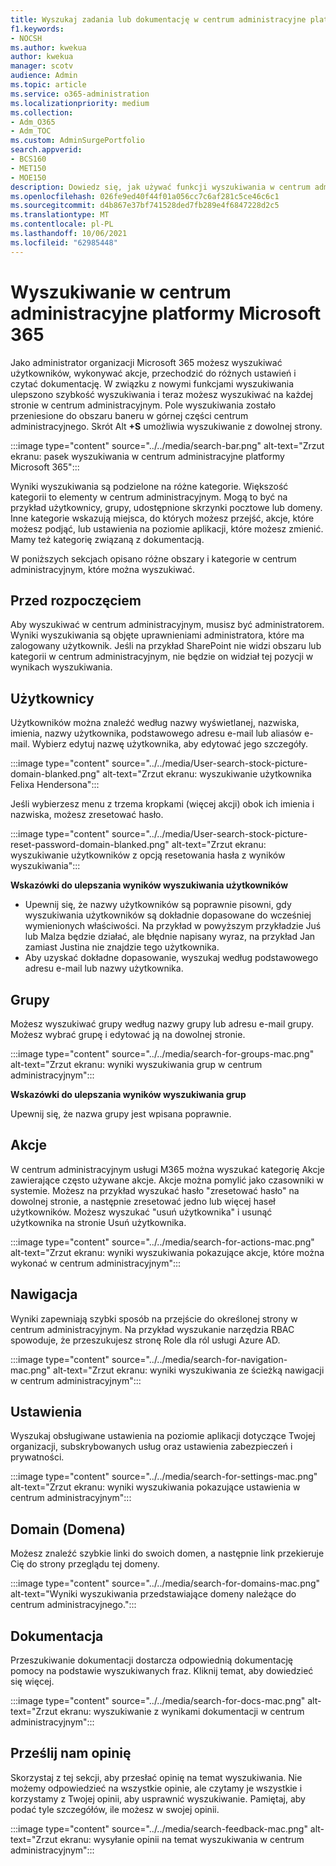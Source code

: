 ```yaml
---
title: Wyszukaj zadania lub dokumentację w centrum administracyjne platformy Microsoft 365
f1.keywords:
- NOCSH
ms.author: kwekua
author: kwekua
manager: scotv
audience: Admin
ms.topic: article
ms.service: o365-administration
ms.localizationpriority: medium
ms.collection:
- Adm_O365
- Adm_TOC
ms.custom: AdminSurgePortfolio
search.appverid:
- BCS160
- MET150
- MOE150
description: Dowiedz się, jak używać funkcji wyszukiwania w centrum administracyjnym, aby uzyskać lepsze i szybsze wyniki.
ms.openlocfilehash: 026fe9ed40f44f01a056cc7c6af281c5ce46c6c1
ms.sourcegitcommit: d4b867e37bf741528ded7fb289e4f6847228d2c5
ms.translationtype: MT
ms.contentlocale: pl-PL
ms.lasthandoff: 10/06/2021
ms.locfileid: "62985448"
---
```

# <a name="search-in-the-microsoft-365-admin-center"></a>Wyszukiwanie w centrum administracyjne platformy Microsoft 365

Jako administrator organizacji Microsoft 365 możesz wyszukiwać użytkowników, wykonywać akcje, przechodzić do różnych ustawień i czytać dokumentację. W związku z nowymi funkcjami wyszukiwania ulepszono szybkość wyszukiwania i teraz możesz wyszukiwać na każdej stronie w centrum administracyjnym. Pole wyszukiwania zostało przeniesione do obszaru baneru w górnej części centrum administracyjnego. Skrót Alt **+S** umożliwia wyszukiwanie z dowolnej strony.

:::image type="content" source="../../media/search-bar.png" alt-text="Zrzut ekranu: pasek wyszukiwania w centrum administracyjne platformy Microsoft 365":::

Wyniki wyszukiwania są podzielone na różne kategorie. Większość kategorii to elementy w centrum administracyjnym. Mogą to być na przykład użytkownicy, grupy, udostępnione skrzynki pocztowe lub domeny. Inne kategorie wskazują miejsca, do których możesz przejść, akcje, które możesz podjąć, lub ustawienia na poziomie aplikacji, które możesz zmienić. Mamy też kategorię związaną z dokumentacją.

W poniższych sekcjach opisano różne obszary i kategorie w centrum administracyjnym, które można wyszukiwać.

## <a name="before-you-begin"></a>Przed rozpoczęciem

Aby wyszukiwać w centrum administracyjnym, musisz być administratorem. Wyniki wyszukiwania są objęte uprawnieniami administratora, które ma zalogowany użytkownik. Jeśli na przykład SharePoint nie widzi obszaru lub kategorii w centrum administracyjnym, nie będzie on widział tej pozycji w wynikach wyszukiwania.

## <a name="users"></a>Użytkownicy

Użytkowników można znaleźć według nazwy wyświetlanej, nazwiska, imienia, nazwy użytkownika, podstawowego adresu e-mail lub aliasów e-mail. Wybierz edytuj nazwę użytkownika, aby edytować jego szczegóły.

:::image type="content" source="../../media/User-search-stock-picture-domain-blanked.png" alt-text="Zrzut ekranu: wyszukiwanie użytkownika Felixa Hendersona":::

Jeśli wybierzesz menu z trzema kropkami (więcej akcji) obok ich imienia i nazwiska, możesz zresetować hasło.

:::image type="content" source="../../media/User-search-stock-picture-reset-password-domain-blanked.png" alt-text="Zrzut ekranu: wyszukiwanie użytkowników z opcją resetowania hasła z wyników wyszukiwania":::

**Wskazówki do ulepszania wyników wyszukiwania użytkowników**

- Upewnij się, że nazwy użytkowników są poprawnie pisowni, gdy wyszukiwania użytkowników są dokładnie dopasowane do wcześniej wymienionych właściwości. Na przykład w powyższym przykładzie Juś lub Malza będzie działać, ale błędnie napisany wyraz, na przykład Jan zamiast Justina nie znajdzie tego użytkownika.
- Aby uzyskać dokładne dopasowanie, wyszukaj według podstawowego adresu e-mail lub nazwy użytkownika.

## <a name="groups"></a>Grupy

Możesz wyszukiwać grupy według nazwy grupy lub adresu e-mail grupy. Możesz wybrać grupę i edytować ją na dowolnej stronie.

:::image type="content" source="../../media/search-for-groups-mac.png" alt-text="Zrzut ekranu: wyniki wyszukiwania grup w centrum administracyjnym":::

**Wskazówki do ulepszania wyników wyszukiwania grup**

Upewnij się, że nazwa grupy jest wpisana poprawnie.

## <a name="actions"></a>Akcje

W centrum administracyjnym usługi M365 można wyszukać kategorię Akcje zawierające często używane akcje. Akcje można pomylić jako czasowniki w systemie. Możesz na przykład wyszukać hasło "zresetować hasło" na dowolnej stronie, a następnie zresetować jedno lub więcej haseł użytkowników. Możesz wyszukać "usuń użytkownika" i usunąć użytkownika na stronie Usuń użytkownika.

:::image type="content" source="../../media/search-for-actions-mac.png" alt-text="Zrzut ekranu: wyniki wyszukiwania pokazujące akcje, które można wykonać w centrum administracyjnym":::

## <a name="navigation"></a>Nawigacja

Wyniki zapewniają szybki sposób na przejście do określonej strony w centrum administracyjnym. Na przykład wyszukanie narzędzia RBAC spowoduje, że przeszukujesz stronę Role dla ról usługi Azure AD.

:::image type="content" source="../../media/search-for-navigation-mac.png" alt-text="Zrzut ekranu: wyniki wyszukiwania ze ścieżką nawigacji w centrum administracyjnym":::

## <a name="settings"></a>Ustawienia

Wyszukaj obsługiwane ustawienia na poziomie aplikacji dotyczące Twojej organizacji, subskrybowanych usług oraz ustawienia zabezpieczeń i prywatności.

:::image type="content" source="../../media/search-for-settings-mac.png" alt-text="Zrzut ekranu: wyniki wyszukiwania pokazujące ustawienia w centrum administracyjnym":::

## <a name="domain"></a>Domain (Domena)

Możesz znaleźć szybkie linki do swoich domen, a następnie link przekieruje Cię do strony przeglądu tej domeny.

:::image type="content" source="../../media/search-for-domains-mac.png" alt-text="Wyniki wyszukiwania przedstawiające domeny należące do centrum administracyjnego.":::

## <a name="documentation"></a>Dokumentacja

Przeszukiwanie dokumentacji dostarcza odpowiednią dokumentację pomocy na podstawie wyszukiwanych fraz. Kliknij temat, aby dowiedzieć się więcej.

:::image type="content" source="../../media/search-for-docs-mac.png" alt-text="Zrzut ekranu: wyszukiwanie z wynikami dokumentacji w centrum administracyjnym":::

## <a name="send-us-feedback"></a>Prześlij nam opinię

Skorzystaj z tej sekcji, aby przesłać opinię na temat wyszukiwania. Nie możemy odpowiedzieć na wszystkie opinie, ale czytamy je wszystkie i korzystamy z Twojej opinii, aby usprawnić wyszukiwanie. Pamiętaj, aby podać tyle szczegółów, ile możesz w swojej opinii.

:::image type="content" source="../../media/search-feedback-mac.png" alt-text="Zrzut ekranu: wysyłanie opinii na temat wyszukiwania w centrum administracyjnym":::